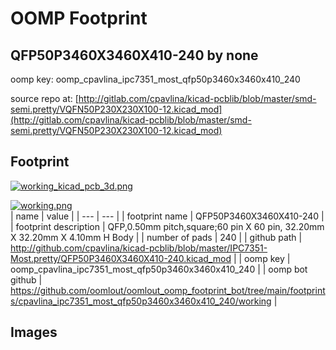 # OOMP Footprint  
## QFP50P3460X3460X410-240  by none  
  
oomp key: oomp_cpavlina_ipc7351_most_qfp50p3460x3460x410_240  
  
source repo at: [http://gitlab.com/cpavlina/kicad-pcblib/blob/master/smd-semi.pretty/VQFN50P230X230X100-12.kicad_mod](http://gitlab.com/cpavlina/kicad-pcblib/blob/master/smd-semi.pretty/VQFN50P230X230X100-12.kicad_mod)  
## Footprint  
  
[![working_kicad_pcb_3d.png](working_kicad_pcb_3d_600.png)](working_kicad_pcb_3d.png)  
  
[![working.png](working_600.png)](working.png)  
| name | value | 
| --- | --- | 
| footprint name | QFP50P3460X3460X410-240 | 
| footprint description | QFP,0.50mm pitch,square;60 pin X 60 pin, 32.20mm X 32.20mm X 4.10mm H Body | 
| number of pads | 240 | 
| github path | http://github.com/cpavlina/kicad-pcblib/blob/master/IPC7351-Most.pretty/QFP50P3460X3460X410-240.kicad_mod | 
| oomp key | oomp_cpavlina_ipc7351_most_qfp50p3460x3460x410_240 | 
| oomp bot github | https://github.com/oomlout/oomlout_oomp_footprint_bot/tree/main/footprints/cpavlina_ipc7351_most_qfp50p3460x3460x410_240/working | 
## Images  
